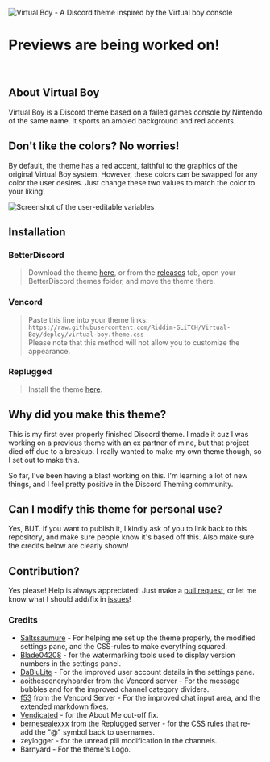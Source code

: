 [banner]:       https://raw.githubusercontent.com/Riddim-GLiTCH/Virtual-Boy/main/src/assets/vbsplash.png
[preview-img]:  https://github.com/Riddim-GLiTCH/Virtual-Boy/assets/87764384/f7b54549-de65-43fe-806c-22a7967126ec
[edit-img]:     https://github.com/Riddim-GLiTCH/Virtual-Boy/assets/87764384/5a6e4954-378a-4c7f-be3e-de4ad25b20dc

[pulls]:    https://github.com/Riddim-GLiTCH/Virtual-Boy/pulls
[issues]:   https://github.com/Riddim-GLiTCH/Virtual-Boy/issues
[releases]: https://github.com/Riddim-GLiTCH/Virtual-Boy/releases/latest
[download]: https://github.com/Riddim-GLiTCH/Virtual-Boy/releases/latest/download/virtual-boy.theme.css
[replugged]:    https://replugged.dev/install?identifier=Riddim-GLiTCH/Virtual-Boy&source=github

![Virtual Boy - A Discord theme inspired by the Virtual boy console][banner]
<br><h1>Previews are being worked on!</h1></br>

## About Virtual Boy
Virtual Boy is a Discord theme based on a failed games console by Nintendo of the same name. It sports an amoled background and red accents.

## Don't like the colors? No worries!
By default, the theme has a red accent, faithful to the graphics of the original Virtual Boy system. However, these colors can be swapped for any color the user desires. Just change these two values to match the color to your liking!

![Screenshot of the user-editable variables][edit-img]

## Installation

### BetterDiscord
> Download the theme [here][download], or from the [releases][releases] tab, open your BetterDiscord themes folder, and move the theme there.

### Vencord
> Paste this line into your theme links: `https://raw.githubusercontent.com/Riddim-GLiTCH/Virtual-Boy/deploy/virtual-boy.theme.css`<br>
> Please note that this method will not allow you to customize the appearance. <br>

### Replugged
> Install the theme [here][replugged].

## Why did you make this theme?
This is my first ever properly finished Discord theme. I made it cuz I was working on a previous theme with an ex partner of mine, but that project died off due to a breakup. I really wanted to make my own theme though, so I set out to make this.

So far, I've been having a blast working on this. I'm learning a lot of new things, and I feel pretty positive in the Discord Theming community.

## Can I modify this theme for personal use?
Yes, BUT. if you want to publish it, I kindly ask of you to link back to this repository, and make sure people know it's based off this. Also make sure the credits below are clearly shown!

## Contribution?
Yes please! Help is always appreciated! Just make a [pull request][pulls], or let me know what I should add/fix in [issues][issues]!

### Credits
- [Saltssaumure](https://github.com/Saltssaumure) - For helping me set up the theme properly, the modified settings pane, and the CSS-rules to make everything squared.
- [Blade04208](https://github.com/Blade04208) - for the watermarking tools used to display version numbers in the settings panel.
- [DaBluLite](https://github.com/DaBluLite) - For the improved user account details in the settings pane.
- aoithesceneryhoarder from the Vencord server - For the message bubbles and for the improved channel category dividers.
- [f53](https://f53.dev/) from the Vencord Server - For the improved chat input area, and the extended markdown fixes.
- [Vendicated](https://github.com/Vendicated) - for the About Me cut-off fix.
- [bernesealexxx](https://bernesealexxx.carrd.co/) from the Replugged server - for the CSS rules that re-add the "@" symbol back to usernames.
- zeylogger - for the unread pill modification in the channels.
- Barnyard - For the theme's Logo.

